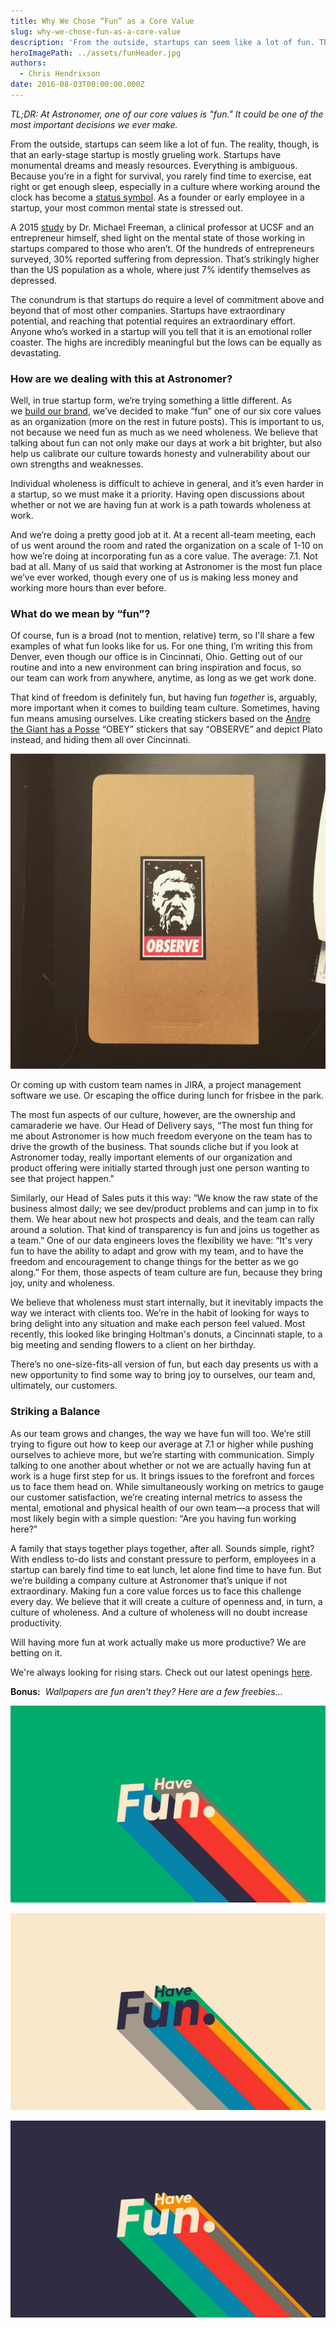 ```yaml
---
title: Why We Chose “Fun” as a Core Value
slug: why-we-chose-fun-as-a-core-value
description: 'From the outside, startups can seem like a lot of fun. The reality, though, is that an early-stage startup is mostly grueling work.'
heroImagePath: ../assets/funHeader.jpg
authors:
  - Chris Hendrixson
date: 2016-08-03T00:00:00.000Z
---
```


_TL;DR: At Astronomer, one of our core values is "fun." It could be one of the most important decisions we ever make._

From the outside, startups can seem like a lot of fun. The reality, though, is that an early-stage startup is mostly grueling work. Startups have monumental dreams and measly resources. Everything is ambiguous. Because you’re in a fight for survival, you rarely find time to exercise, eat right or get enough sleep, especially in a culture where working around the clock has become a [status symbol](https://www.businessinsider.com/working-all-the-time-is-a-status-symbol-2015-6). As a founder or early employee in a startup, your most common mental state is stressed out.

A 2015 [study](https://michaelafreemanmd.com/Research_files/Are%20Entrepreneurs%20Touched%20with%20Fire%20(pre-pub%20n)%204-17-15.pdf) by Dr. Michael Freeman, a clinical professor at UCSF and an entrepreneur himself, shed light on the mental state of those working in startups compared to those who aren’t. Of the hundreds of entrepreneurs surveyed, 30% reported suffering from depression. That’s strikingly higher than the US population as a whole, where just 7% identify themselves as depressed.

The conundrum is that startups do require a level of commitment above and beyond that of most other companies. Startups have extraordinary potential, and reaching that potential requires an extraordinary effort. Anyone who’s worked in a startup will you tell that it is an emotional roller coaster. The highs are incredibly meaningful but the lows can be equally as devastating.

### How are we dealing with this at Astronomer?

Well, in true startup form, we’re trying something a little different. As we&nbsp;[build our brand](https://www.astronomer.io/blog/branding-is-relationship), we’ve decided to make “fun” one of our six core values as an organization (more on the rest in future posts). This is important to us, not because we need fun as much as we need wholeness. We believe that talking about fun can not only make our days at work a bit brighter, but also help us calibrate our culture towards honesty and vulnerability about our own strengths and weaknesses.

Individual wholeness is difficult to achieve in general, and it’s even harder in a startup, so we must make it a priority. Having open discussions about whether or not we are having fun at work is a path towards wholeness at work.

And we’re doing a pretty good job at it. At a recent all-team meeting, each of us went around the room and rated the organization on a scale of 1-10 on how we’re doing at incorporating fun as a core value. The average: 7.1. Not bad at all. Many of us said that working at Astronomer is the most fun place we’ve ever worked, though every one of us is making less money and working more hours than ever before.

### What do we mean by “fun”?

Of course, fun is a broad (not to mention, relative) term, so I'll share&nbsp;a few examples of what fun looks like for us. For one thing, I’m writing this from Denver, even though our office is in Cincinnati, Ohio. Getting out of our routine and into a new environment can bring inspiration and focus, so our&nbsp;team can work from anywhere, anytime, as long as we&nbsp;get work done.&nbsp;

That kind of freedom is definitely fun, but having fun _together_ is, arguably, more important when it comes to building team culture. Sometimes, having fun means amusing ourselves. Like creating stickers based on the [Andre the Giant has a Posse](https://en.wikipedia.org/wiki/Andre_the_Giant_Has_a_Posse) “OBEY” stickers that say “OBSERVE” and depict Plato instead, and hiding them all over Cincinnati.

![IMG_3532.jpg](../assets/IMG_3532.jpg)

Or coming up with custom team names in JIRA, a project management software we use. Or escaping the office during lunch for frisbee in the park.

The most fun aspects of our culture, however, are the ownership and camaraderie we have. Our Head of Delivery says, “The most fun thing for me about Astronomer is how much freedom everyone on the team has to drive the growth of the business. That sounds cliche but if you look at Astronomer today, really important elements of our organization and product offering were initially started through just one person wanting to see that project happen."

Similarly, our Head of Sales puts it this way: “We know the raw state of the business almost daily; we see dev/product problems and can jump in to fix them. We hear about new hot prospects and deals, and the team can rally around a solution. That kind of transparency is fun and joins us together as a team.” One of our data engineers loves the flexibility we have: “It's very fun to have the ability to adapt and grow with my team, and to have the freedom and encouragement to change things for the better as we go along.” For them, those aspects of team culture are fun, because they bring joy, unity and wholeness.

We believe that wholeness must start internally, but it inevitably impacts the way we interact with clients too. We’re in the habit of looking for ways to bring delight into any situation and make each person feel valued. Most recently, this looked like bringing Holtman's donuts, a Cincinnati staple, to a big meeting and sending flowers to a client&nbsp;on her birthday.

There’s no one-size-fits-all version of fun, but each day presents us with a new opportunity to find some way to bring joy to ourselves, our team and, ultimately, our customers.

### Striking a Balance

As our team grows and changes, the way we have fun will too. We’re still trying to figure out how to keep our average at 7.1 or higher while pushing ourselves to achieve more, but we’re starting with communication. Simply talking to one another about whether or not we are actually having fun at work is a huge first step for us. It brings issues to the forefront and forces us to face them head on. While simultaneously working on metrics to gauge our customer satisfaction, we’re creating internal metrics to assess the mental, emotional and physical health of our own team—a process that will most likely begin with a simple question: “Are you having fun working here?”

A family that stays together plays together, after all. Sounds simple, right? With endless to-do lists and constant pressure to perform, employees in a startup can barely find time to eat lunch, let alone find time to have fun. But we’re building a company culture at Astronomer that’s unique if not extraordinary. Making fun a core value forces us to face this challenge every day. We believe&nbsp;that it will create a culture of openness and, in turn, a culture of wholeness. And a culture of wholeness will no doubt increase productivity.

Will having more fun at work actually make us more productive? We are betting on it.

We're always looking for rising stars. Check out our latest openings [here](https://www.astronomer.io/careers).

**Bonus:** &nbsp;_Wallpapers are fun aren't they? Here are a few freebies..._

![havefun2560x1600GreenA.jpg](../assets/havefun2560x1600GreenA.jpg)  

![havefun2560x1600WhiteA.jpg](../assets/havefun2560x1600WhiteA.jpg)  

![havefun2560x1600PurpleA.jpg](../assets/havefun2560x1600PurpleA.jpg "havefun2560x1600PurpleA.jpg")  

